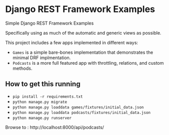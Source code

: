 # Django REST Framework Examples
Simple Django REST Framework Examples

Specifically using as much of the automatic and generic views as possible.

This project includes a few apps implemented in different ways:

* `Games` is a simple bare-bones implementation that demonstrates the minimal DRF implmentation.
* `Podcasts` is a more full featured app with throttling, relations, and custom methods.

## How to get this running

* `pip install -r requirements.txt`
* `python manage.py migrate`
* `python manage.py loaddata games/fixtures/initial_data.json`
* `python manage.py loaddata podcasts/fixtures/initial_data.json`
* `python manage.py runserver`

Browse to : http://localhost:8000/api/podcasts/

